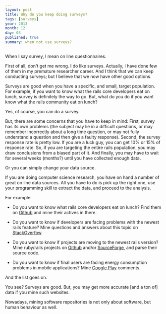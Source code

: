 ```yaml
---
layout: post
title: Why do you keep doing surveys?
tags: [surveys]
year: 2013
month: 12
day: 03
published: true
summary: when not use surveys?
---
```


When I say survey, I mean on line questionnaires.

First of all, don't get me wrong. I do like surveys. Actually, I have done few of them in my premature researcher career. And I think that we can keep conducting surveys; but I believe that we now have other good options. 

Surveys are good when you have a specific, and small, target population. For example, if you want to know what the rails core developers eat on lunch, survey is definitely the way to go. But, what do you do if you want know what the rails community eat on lunch? 

Yes, of course, you can do a survey.

But, there are some concerns that you have to keep in mind: First, survey has its own problems (the subject may lie in a difficult questions, or may remember incorrectly about a long time question, or may not fully understand a question and then give a faulty response). Second, the survey response rate is pretty low. If you are a luck guy, you can get 10% or 15% of response rate. So, if you are targeting the entire rails population, you may draw conclusions from a biased part of it. And finally, you may have to wait for several weeks (months?) until you have collected enough data.

Or you can simply change your data source.

If you are doing computer science research, you have on hand a number of great on line data sources. All you have to do is pick up the right one, use your programming skill to extract the data, and proceed to the analysis.

For example:

- Do you want to know what rails core developers eat on lunch? Find them on [Github](http://www.github.com) and mine their actives in there.
 
- Do you want to know if developers are facing problems with the newest rails feature? Mine questions and answers about this topic on [StackOverfow](http://www.stackoverflow.com). 

- Do you want to know if projects are moving to the newest rails version? Mine ruby/rails projects on [Github](http://www.github.com) and/or [SourceForge](http://www.sourceforge.com), and parse their source code.

- Do you want to know if final users are facing energy consumption problems in mobile applications? Mine [Google Play](http://play.google.com) comments.

And the list goes on.

You see? Surveys are good. But, you may get more accurate [and a ton of] data if you mine such websites. 

Nowadays, mining software repositories is not only about software, but human behaviour as well. 
